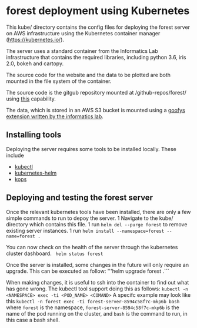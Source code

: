 # forest deployment using Kubernetes

This kube/ directory contains the config files for deploying the forest server on AWS infrastructure using the
Kubernetes container manager (https://kubernetes.io/).

The server uses a standard container from the Informatics Lab infrastructure that contains the
required libraries, including python 3.6, iris 2.0, bokeh and cartopy.

The source code for the website and the data to be plotted are both mounted
in the file system of the container.

The source code is the gitgub repository mounted at /github-repos/forest/ using
[this](https://kubernetes.io/docs/concepts/storage/volumes/#gitrepo) capability.

The data, which is stored in an AWS S3 bucket is mounted using a
[goofys](https://github.com/kahing/goofys) [extension written by the informatics lab](https://github.com/informatics-lab/s3-fuse-flex-volume/blob/master/README.md).


## Installing tools
Deploying the server requires some tools to be installed locally. These include
* [kubectl](https://kubernetes.io/docs/tasks/tools/install-kubectl/)
* [kubernetes-helm](https://github.com/kubernetes/helm)
* [kops](https://github.com/kubernetes/kops)


## Deploying and testing the forest server
Once the relevant kubernetes tools have been installed, there are only a few simple commands to run to depoy the server.
  1 Navigate to the kube/ directory which contains this file.
  1 run ```helm del --purge forest``` to remove existing server instances.
  1 run ```helm install --namespace=forest --name=forest .```

You can now check on the health of the server through the kubernetes cluster dashboard.
``` helm status forest```

Once the server is installed, some changes in the future will only require an upgrade. This can be
executed as follow:
'''helm upgrade forest .```

When making changes, it is useful to ssh into the container to find out what has gone wrong. The
kubectl tool support doing this as follows:
```kubectl -n <NAMESPACE> exec -ti <POD_NAME> <COMAND>```
A specifc example may look like this
```kubectl -n forest exec -ti forest-server-8594c58f7c-mkp6b bash```
where ```forest``` is the namespace, ```forest-server-8594c58f7c-mkp6b``` is the name of the pod
running on the cluster, and ```bash``` is the command to run, in this case a bash shell.